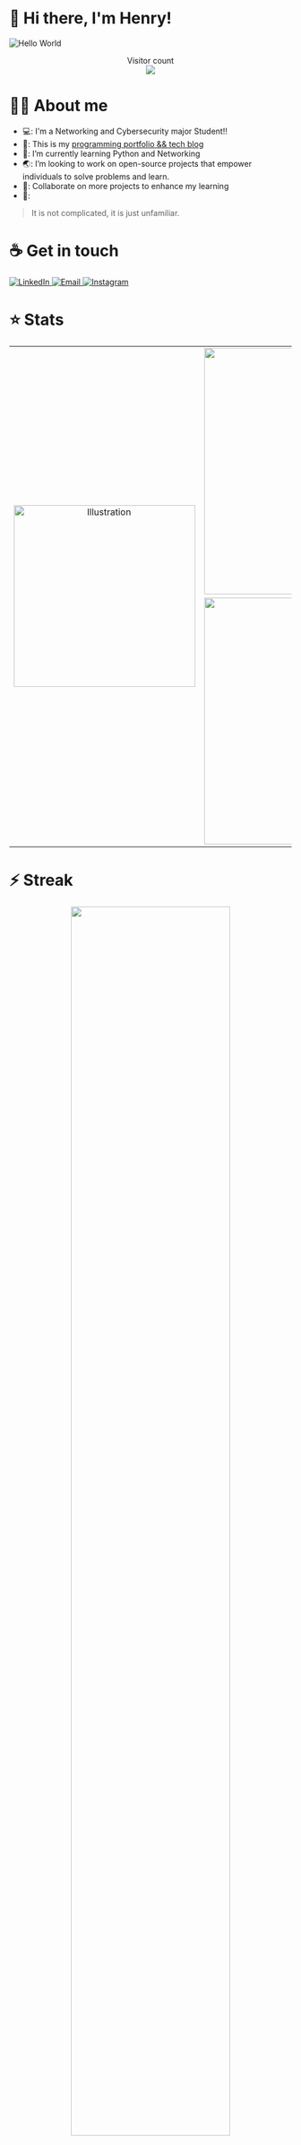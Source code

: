 # :wave: Hi there, I'm Henry!

<img src="https://raw.githubusercontent.com/sagar-viradiya/sagar-viradiya/master/resources/banner.png" alt="Hello World">
<p align="center">
  Visitor count<br>
  <img src="https://profile-counter.glitch.me/henry-the-vietnamese/count.svg" />
</p>

# 👨‍💻 About me

- 💻: I'm a Networking and Cybersecurity major Student!!
- 🔭: This is my [programming portfolio && tech blog](https://tanducmai.com/)
- 🌱: I’m currently learning Python and Networking
- 🌏: I’m looking to work on open-source projects that empower individuals to solve problems and learn.
- 🥅: Collaborate on more projects to enhance my learning
- 💬:
<blockquote cite="https://www.goodreads.com/quotes/336994-the-only-thing-that-is-constant-is-change--">
    <p>It is not complicated, it is just unfamiliar.</p>
</blockquote>

# :coffee: Get in touch

<a target="_blank" href="https://www.linkedin.com/in/tanducmai/" target="_blank">
<img alt="LinkedIn" src="https://img.shields.io/badge/LinkedIn-0077B5?style=for-the-badge&logo=linkedin&logoColor=white" />
</a>

<a target="_blank" href="mailto:tan.duc.work@gmail.com" target="_blank">
<img alt="Email" src="https://img.shields.io/badge/Gmail-D14836?style=for-the-badge&logo=gmail&logoColor=white" />
</a>

<a target="_blank" href="https://www.instagram.com/henry.maii/" target="_blank">
<img alt="Instagram" src="https://img.shields.io/badge/Instagram-E4405F?style=for-the-badge&logo=instagram&logoColor=white" />
</a>

# :star: Stats

<table border="0" align="center">
<tr>
<td align="center" width="324" rowspan="3" border="0">
<img src="https://media.giphy.com/media/M9gbBd9nbDrOTu1Mqx/giphy.gif" alt="Illustration" width="324" />
</td>
<td align="center" width="440" border="0">
<img src="https://github-readme-stats.vercel.app/api?username=tanducmai&show_icons=true&hide_border=true&count_private=true&bg_color=161b22&icon_color=79c0ff&text_color=c9d1d9&title_color=79c0ff" alt="Stats" width="440" />
</tr>
<tr>
</tr>
<tr>
<td align="center" width="440" border="0">
<img src="https://github-readme-stats.vercel.app/api/top-langs/?username=tanducmai&show_icons=true&hide_border=true&bg_color=161b22&icon_color=79c0ff&text_color=c9d1d9&title_color=79c0ff&layout=compact&card_width=440" alt="Stats" width="440" />
</td>
</tr>
</table>

# :zap: Streak

<div align=center>
  <img width="75%" src="http://github-readme-streak-stats.herokuapp.com?user=tanducmai&theme=tokyonight&hide_border=true)](https://git.io/streak-stats)" />
</div>

<br />

<a href="https://github.com/tanducmai/github-readme-activity-graph"><img alt="Tan Duc Mai;s graph" src="https://activity-graph.herokuapp.com/graph?username=tanducmai&bg_color=0D1117&color=5BCDEC&line=5BCDEC&point=FFFFFF&hide_border=true" /></a>
